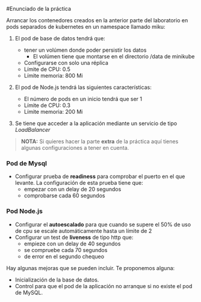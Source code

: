 #Enunciado de la práctica

Arrancar los contenedores creados en la anterior parte del laboratorio en pods separados de kubernetes en un namespace llamado miku:

1. El pod de base de datos tendrá que:
    * tener un volúmen donde poder persistir los datos
        * El volúmen tiene que montarse en el directorio /data de minikube
    * Configurarse con solo una réplica
    * Límite de CPU: 0.5
    * Límite memoria: 800 Mi

2. El pod de Node.js tendrá las siguientes características:
    * El número de pods en un inicio tendrá que ser 1
    * Límite de CPU: 0.3
    * Límite memoria: 200 Mi

3. Se tiene que acceder a la aplicación mediante un servicio de tipo _LoadBalancer_
    

> **NOTA:** Si quieres hacer la parte **extra** de la práctica aquí tienes algunas configuraciones a tener en cuenta. 

### Pod de Mysql
* Configurar prueba de **readiness** para comprobar el puerto en el que levante. La configuración de esta prueba tiene que:
    * empezar con un delay de 20 segundos
    * comprobarse cada 60 segundos

### Pod Node.js
* Configurar el **autoescalado** para que cuando se supere el 50% de uso de cpu se escale automáticamente hasta un límite de 2
* Configurar un test de **liveness** de tipo http que:
    * empieze con un delay de 40 segundos
    * se compruebe cada 70 segundos
    * de error en el segundo chequeo

Hay algunas mejoras que se pueden incluir. Te proponemos alguna:
* Inicialización de la base de datos.
* Control para que el pod de la aplicación no arranque si no existe el pod de MySQL.